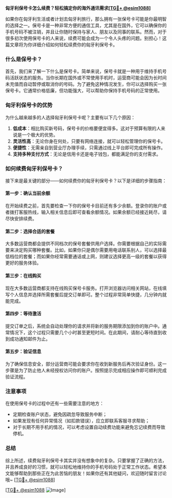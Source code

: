 **匈牙利保号卡怎么续费？轻松搞定你的海外通讯需求[[TG💪+ @esim1088](https://t.me/s/esim1088)]**

如果你在匈牙利生活或者计划去匈牙利旅行，那么拥有一张保号卡可能是你最明智的选择之一。保号卡是一种非常方便的通信工具，尤其是在国外，它可以确保你的手机号码不被注销，并且让你随时保持与家人、朋友以及同事的联系。然而，对于很多初次使用保号卡的人来说，续费可能会成为一个令人头疼的问题。别担心！这篇文章将为你详细介绍如何轻松续费你的匈牙利保号卡。

### 什么是保号卡？

首先，我们来了解一下什么是保号卡。简单来说，保号卡就是一种用于维持手机号码活跃状态的服务。当你长期在国外或不常使用手机时，运营商可能会因为长时间未充值而自动暂停或取消你的号码。为了避免这种情况发生，你可以选择购买一张保号卡。它通常价格低廉，但功能强大，可以帮助你保持手机号码的正常使用。

### 匈牙利保号卡的优势

为什么越来越多的人选择匈牙利保号卡呢？主要有以下几个原因：

1. **低成本**：相比购买新号码，保号卡的价格要便宜得多。这对于预算有限的人来说是一个极大的优势。
2. **灵活性高**：无论你身在何处，只要有网络连接，就可以轻松管理你的保号卡。
3. **便捷性**：无需亲自到营业厅办理手续，只需通过线上平台即可完成所有操作。
4. **支持多种支付方式**：无论是信用卡还是电子钱包，都能满足你的支付需求。

### 如何续费匈牙利保号卡？

接下来是最关键的部分——如何续费你的匈牙利保号卡？以下是详细的步骤指南：

#### 第一步：确认当前余额

在开始续费之前，首先要检查一下你的保号卡目前还有多少余额。登录你的账户或者拨打客服热线，输入相关信息后即可查看余额情况。如果余额已经接近耗尽，请尽快安排续费。

#### 第二步：选择合适的套餐

大多数运营商都会提供不同档次的保号套餐供用户选择。你需要根据自己的实际需要来决定购买哪种套餐。比如，如果你只是偶尔需要用电话联系别人，可以选择最低档位的套餐；而如果你经常需要通话或上网，则建议选择更高一级的套餐以获得更好的服务体验。

#### 第三步：在线购买

现在大多数运营商都支持在线购买保号卡服务。打开浏览器访问相关网站，在线填写个人信息并选择所需套餐后提交订单即可。整个过程非常简单快捷，几分钟内就能完成。

#### 第四步：等待激活

提交订单之后，系统会自动处理你的请求并将新的服务期限添加到你的账户中。通常情况下，这个过程只需要几个小时甚至更短时间。在此期间，请耐心等待直到收到成功通知邮件为止。

#### 第五步：验证信息

为了确保信息安全，部分运营商可能会要求你在收到新服务后再次验证身份。这一步骤是为了防止他人未经授权访问你的账户。按照提示完成相应操作即可顺利完成验证流程。

### 注意事项

在使用保号卡的过程中还有一些需要注意的地方：

- 定期检查账户状态，避免因疏忽导致服务中断；
- 如果发现有任何异常情况（如扣款错误），应立即联系客服寻求帮助；
- 对于长期不用手机的情况，可以考虑设置自动续费功能来避免忘记续费而导致停机。

### 总结

综上所述，续费匈牙利保号卡其实并没有想象中的复杂。只要掌握了正确的方法，并且养成良好的习惯，就可以轻松地维持你的手机号码处于正常工作状态。希望本文能够帮助到那些正在为此苦恼的朋友！如果你还有其他疑问，欢迎随时留言讨论哦~ [[TG💪+ @esim1088](https://t.me/s/esim1088)]

[[TG💪+ @esim1088](https://t.me/s/esim1088) ![Image](https://i.postimg.cc/4NQfJmqS/Snipaste-2025-05-13-00-14-12.png)]
